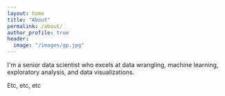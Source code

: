 ```yaml
---
layout: home
title: "About"
permalink: /about/
author_profile: true
header:
  image: "/images/gp.jpg"
---
```


I'm a senior data scientist who excels at data wrangling, machine learning, exploratory analysis, and data visualizations.

Etc, etc, etc
